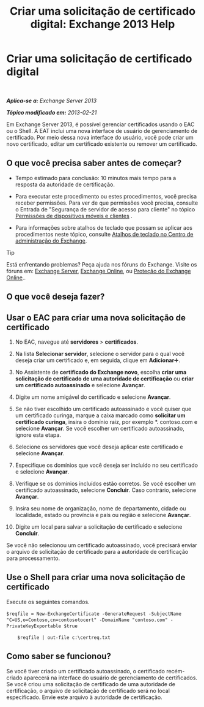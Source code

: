 ﻿---
title: 'Criar uma solicitação de certificado digital: Exchange 2013 Help'
TOCTitle: Criar uma solicitação de certificado digital
ms:assetid: efb00de7-070b-46bf-a2fc-00d07ae085c1
ms:mtpsurl: https://technet.microsoft.com/pt-br/library/Bb125165(v=EXCHG.150)
ms:contentKeyID: 52058890
ms.date: 05/22/2018
mtps_version: v=EXCHG.150
ms.translationtype: MT
---

# Criar uma solicitação de certificado digital

 

_**Aplica-se a:** Exchange Server 2013_

_**Tópico modificado em:** 2013-02-21_

Em Exchange Server 2013, é possível gerenciar certificados usando o EAC ou o Shell. A EAT inclui uma nova interface de usuário de gerenciamento de certificado. Por meio dessa nova interface do usuário, você pode criar um novo certificado, editar um certificado existente ou remover um certificado.

## O que você precisa saber antes de começar?

  - Tempo estimado para conclusão: 10 minutos mais tempo para a resposta da autoridade de certificação.

  - Para executar este procedimento ou estes procedimentos, você precisa receber permissões. Para ver de que permissões você precisa, consulte o Entrada de "Segurança de servidor de acesso para cliente" no tópico [Permissões de dispositivos móveis e clientes](clients-and-mobile-devices-permissions-exchange-2013-help.md) .

  - Para informações sobre atalhos de teclado que possam se aplicar aos procedimentos neste tópico, consulte [Atalhos de teclado no Centro de administração do Exchange](keyboard-shortcuts-in-the-exchange-admin-center-exchange-online-protection-help.md).


> [!TIP]
> Está enfrentando problemas? Peça ajuda nos fóruns do Exchange. Visite os fóruns em: <A href="https://go.microsoft.com/fwlink/p/?linkid=60612">Exchange Server</A>, <A href="https://go.microsoft.com/fwlink/p/?linkid=267542">Exchange Online</A>, ou <A href="https://go.microsoft.com/fwlink/p/?linkid=285351">Proteção do Exchange Online</A>..



## O que você deseja fazer?

## Usar o EAC para criar uma nova solicitação de certificado

1.  No EAC, navegue até **servidores** \> **certificados**.

2.  Na lista **Selecionar servidor**, selecione o servidor para o qual você deseja criar um certificado e, em seguida, clique em **Adicionar**![Ícone Adicionar](images/JJ218640.c1e75329-d6d7-4073-a27d-498590bbb558(EXCHG.150).gif "Ícone Adicionar").

3.  No Assistente de **certificado do Exchange novo**, escolha **criar uma solicitação de certificado de uma autoridade de certificação** ou **criar um certificado autoassinado** e selecione **Avançar**.

4.  Digite um nome amigável do certificado e selecione **Avançar**.

5.  Se não tiver escolhido um certificado autoassinado e você quiser que um certificado curinga, marque a caixa marcado como **solicitar um certificado curinga**, insira o domínio raiz, por exemplo \*. contoso.com e selecione **Avançar**. Se você escolher um certificado autoassinado, ignore esta etapa.

6.  Selecione os servidores que você deseja aplicar este certificado e selecione **Avançar**.

7.  Especifique os domínios que você deseja ser incluído no seu certificado e selecione **Avançar**.

8.  Verifique se os domínios incluídos estão corretos. Se você escolher um certificado autoassinado, selecione **Concluir**. Caso contrário, selecione **Avançar**.

9.  Insira seu nome de organização, nome de departamento, cidade ou localidade, estado ou província e país ou região e selecione **Avançar**.

10. Digite um local para salvar a solicitação de certificado e selecione **Concluir**.

Se você não selecionou um certificado autoassinado, você precisará enviar o arquivo de solicitação de certificado para a autoridade de certificação para processamento.

## Use o Shell para criar uma nova solicitação de certificado

Execute os seguintes comandos.

```
$reqfile = New-ExchangeCertificate -GenerateRequest -SubjectName "C=US,o=Contoso,cn=contosotocert" -DomainName "contoso.com" -PrivateKeyExportable $true
```
```
    $reqfile | out-file c:\certreq.txt
```

## Como saber se funcionou?

Se você tiver criado um certificado autoassinado, o certificado recém-criado aparecerá na interface do usuário de gerenciamento de certificados. Se você criou uma solicitação de certificado de uma autoridade de certificação, o arquivo de solicitação de certificado será no local especificado. Envie este arquivo à autoridade de certificação.

